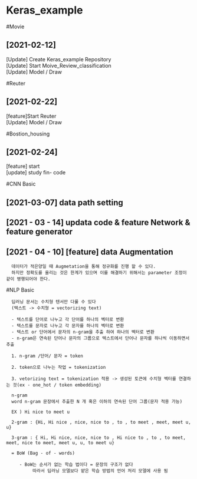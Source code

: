 # Keras_example   
      
#Movie   

## [2021-02-12]   
[Update] Create Keras_example Repository   
[Update] Start Moive_Review_classification   
[Update] Model / Draw
   
   
#Reuter   
## [2021-02-22]   
[feature]Start Reuter   
[Update] Model / Draw   
   
   
   
#Bostion_housing   
## [2021-02-24]   
[feature] start   
[update] study fin- code   

   
   
#CNN Basic   
## [2021-03-07] data path setting   
## [2021 - 03 - 14] updata code & feature Network & feature generator   
## [2021 - 04 - 10] [feature] data Augmentation   

      데이터가 적은양일 때 Augmetation을 통해 정규화를 진행 할 수 있다.   
      하지만 정확도를 올리는 것은 한계가 있으며 이를 해결하기 위해서는 parameter 조정이 같이 병행되어야 한다.


#NLP Basic   
      
      딥러닝 문서는 수치형 텐서만 다룰 수 있다 
      (텍스트 -> 수치형 = vectorizing text)

      - 텍스트를 단어로 나누고 각 단어를 하나의 벡터로 변환
      - 텍스트를 문자로 나누고 각 문자를 하나의 벡터로 변환
      - 텍스트 or 단어에서 문자의 n-gram을 추출 하여 하나의 벡터로 변환
      - n-gram은 연속된 단어나 문자의 그룹으로 텍스트에서 단어나 문자를 하나씩 이동하면서 추출
      
      1. n-gram /단어/ 문자 = token

      2. token으로 나누는 작업 = tokenization

      3. vetorizing text = tokenization 적용 -> 생성된 토큰에 수치형 벡터를 연결하는 것(ex - one_hot / token embedding)

      n-gram
      word n-gram 문장에서 추출한 N 개 혹은 이하의 연속된 단어 그룹(문자 적용 가능)

      EX ) Hi nice to meet u

      2-gram : {Hi, Hi nice , nice, nice to , to , to meet , meet, meet u, u}

      3-gram : { Hi, Hi nice, nice, nice to , Hi nice to , to , to meet, meet, nice to meet, meet u, u, to meet u}

      = BoW (Bag - of - words) 

         - BoW는 순서가 없는 학습 법이다 = 문장의 구조가 없다 
              따라서 딥러닝 모델보다 얕은 학습 방법의 언어 처리 모델에 사용 됨
